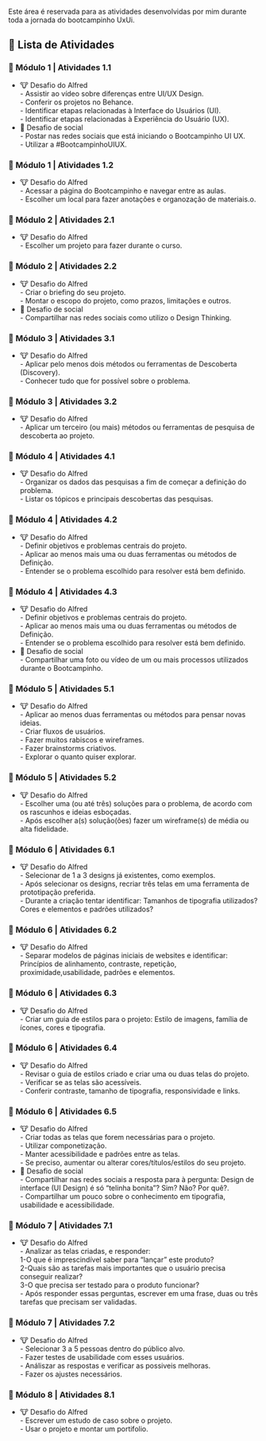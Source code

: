 Este área é reservada para as atividades desenvolvidas por mim durante toda a jornada do bootcampinho UxUi.

<h2 dir="auto"> 📝 Lista de Atividades </h2>
<h3 dir="auto"> 🔶 Módulo 1 | Atividades 1.1 </h3>
<ul dir="auto">
  <li>🐮  Desafio do Alfred </li>
  - Assistir ao vídeo sobre diferenças entre UI/UX Design.<br>
  - Conferir os projetos no Behance.<br>
  - Identificar etapas relacionadas à Interface do Usuários (UI).<br>
  - Identificar etapas relacionadas à Experiência do Usuário (UX).<br>
  <li>📱 Desafio de social </li>
  - Postar nas redes sociais que está iniciando o Bootcampinho UI UX.<br>
  - Utilizar a #BootcampinhoUIUX.<br> 
</ul>
<h3 dir="auto"> 🔶 Módulo 1 | Atividades 1.2 </h3>
<ul dir="auto">
  <li>🐮  Desafio do Alfred </li>
  - Acessar a página do Bootcampinho e navegar entre as aulas.<br>
  - Escolher um local para fazer anotações e organozação de materiais.o.<br>
</ul>
<h3 dir="auto"> 🔶 Módulo 2 | Atividades 2.1 </h3>
<ul dir="auto">
  <li>🐮  Desafio do Alfred </li>
  - Escolher um projeto para fazer durante o curso.<br>
</ul>
<h3 dir="auto"> 🔶 Módulo 2 | Atividades 2.2 </h3>
<ul dir="auto">
  <li>🐮  Desafio do Alfred </li>
  - Criar o briefing do seu projeto.<br>
  - Montar o escopo do projeto, como prazos, limitações e outros.<br>
   <li>📱 Desafio de social </li>
  - Compartilhar nas redes sociais como utilizo o Design Thinking.<br>
</ul>
<h3 dir="auto"> 🔶 Módulo 3 | Atividades 3.1 </h3>
<ul dir="auto">
  <li>🐮  Desafio do Alfred </li>
  - Aplicar pelo menos dois métodos ou ferramentas de Descoberta (Discovery).<br>
  - Conhecer tudo que for possível sobre o problema.<br>
</ul>
<h3 dir="auto"> 🔶 Módulo 3 | Atividades 3.2 </h3>
<ul dir="auto">
  <li>🐮  Desafio do Alfred </li>
  - Aplicar um terceiro (ou mais) métodos ou ferramentas de pesquisa de descoberta ao projeto.<br>
</ul>
<h3 dir="auto"> 🔶 Módulo 4 | Atividades 4.1 </h3>
<ul dir="auto">
  <li>🐮  Desafio do Alfred </li>
  - Organizar os dados das pesquisas a fim de começar a definição do problema.<br>
  - Listar os tópicos e principais descobertas das pesquisas.<br>
</ul>
<h3 dir="auto"> 🔶 Módulo 4 | Atividades 4.2 </h3>
<ul dir="auto">
  <li>🐮  Desafio do Alfred </li>
  - Definir objetivos e problemas centrais do projeto.<br>
  - Aplicar ao menos mais uma ou duas ferramentas ou métodos de Definição.<br>
  - Entender se o problema escolhido para resolver está bem definido.<br>
</ul>
<h3 dir="auto"> 🔶 Módulo 4 | Atividades 4.3 </h3>
<ul dir="auto">
  <li>🐮  Desafio do Alfred </li>
  - Definir objetivos e problemas centrais do projeto.<br>
  - Aplicar ao menos mais uma ou duas ferramentas ou métodos de Definição.<br>
  - Entender se o problema escolhido para resolver está bem definido.<br>
   <li>📱 Desafio de social </li>
  - Compartilhar uma foto ou vídeo de um ou mais processos utilizados durante o Bootcampinho.<br> 
</ul>
<h3 dir="auto"> 🔶 Módulo 5 | Atividades 5.1 </h3>
<ul dir="auto">
  <li>🐮  Desafio do Alfred </li>
  - Aplicar ao menos duas ferramentas ou métodos para pensar novas ideias.<br>
  - Criar fluxos de usuários.<br>
  - Fazer muitos rabiscos e wireframes.<br>
  - Fazer brainstorms criativos.<br>
  - Explorar o quanto quiser explorar.<br>
</ul>
<h3 dir="auto"> 🔶 Módulo 5 | Atividades 5.2 </h3>
<ul dir="auto">
  <li>🐮  Desafio do Alfred </li>
  - Escolher uma (ou até três) soluções para o problema, de acordo com os rascunhos e ideias esboçadas.<br>
  - Após escolher a(s) solução(ões) fazer um wireframe(s) de média ou alta fidelidade.<br>
</ul>
<h3 dir="auto"> 🔶 Módulo 6 | Atividades 6.1 </h3>
<ul dir="auto">
  <li>🐮  Desafio do Alfred </li>
  - Selecionar de 1 a 3 designs já existentes, como exemplos.<br>
  - Após selecionar os designs, recriar três telas em uma ferramenta de prototipação preferida.<br>
  - Durante a criação tentar identificar: Tamanhos de tipografia utilizados? Cores e elementos e padrões utilizados? <br>
</ul>
<h3 dir="auto"> 🔶 Módulo 6 | Atividades 6.2 </h3>
<ul dir="auto">
  <li>🐮  Desafio do Alfred </li>
  - Separar modelos de páginas iniciais de websites e identificar: Princípios de alinhamento, contraste, repetição, proximidade,usabilidade, padrões e elementos.<br>
</ul>
<h3 dir="auto"> 🔶 Módulo 6 | Atividades 6.3 </h3>
<ul dir="auto">
  <li>🐮  Desafio do Alfred </li>
  - Criar um guia de estilos para o projeto: Estilo de imagens, família de ícones, cores e tipografia.<br>
</ul>
<h3 dir="auto"> 🔶 Módulo 6 | Atividades 6.4 </h3>
<ul dir="auto">
  <li>🐮  Desafio do Alfred </li>
  - Revisar o guia de estilos criado e criar uma ou duas telas do projeto.<br>
  - Verificar se as telas são acessíveis.<br>
  - Conferir contraste, tamanho de tipografia, responsividade e links.<br>
</ul>
<h3 dir="auto"> 🔶 Módulo 6 | Atividades 6.5 </h3>
<ul dir="auto">
  <li>🐮  Desafio do Alfred </li>
  - Criar todas as telas que forem necessárias para o projeto.<br>
  - Utilizar componetização.<br>
  - Manter acessibilidade e padrões entre as telas.<br>
  - Se preciso, aumentar ou alterar cores/títulos/estilos do seu projeto. <br>
   <li>📱 Desafio de social </li>
  - Compartilhar nas redes sociais a resposta para à pergunta: Design de interface (UI Design) é só “telinha bonita”? Sim? Não? Por quê?.<br>
  - Compartilhar um pouco sobre o conhecimento em tipografia, usabilidade e acessibilidade.<br> 
</ul>
<h3 dir="auto"> 🔶 Módulo 7 | Atividades 7.1 </h3>
<ul dir="auto">
  <li>🐮  Desafio do Alfred </li>
  - Analizar as telas criadas, e responder: <br>
    1-O que é imprescindível saber para “lançar” este produto?<br>
    2-Quais são as tarefas mais importantes que o usuário precisa conseguir realizar?<br>
    3-O que precisa ser testado para o produto funcionar?<br>
  - Após responder essas perguntas, escrever em uma frase, duas ou três tarefas que precisam ser validadas.<br>
</ul>
<h3 dir="auto"> 🔶 Módulo 7 | Atividades 7.2 </h3>
<ul dir="auto">
  <li>🐮  Desafio do Alfred </li>
  - Selecionar 3 a 5 pessoas dentro do público alvo.<br>
  - Fazer testes de usabilidade com esses usuários.<br>
  - Análiszar as respostas e verificar as possiveis melhoras.<br>
  - Fazer os ajustes necessários.<br>
</ul>
<h3 dir="auto"> 🔶 Módulo 8 | Atividades 8.1 </h3>
<ul dir="auto">
  <li>🐮  Desafio do Alfred </li>
  - Escrever um estudo de caso sobre o projeto.<br>
  - Usar o projeto e montar um portifolio.<br>
</ul>